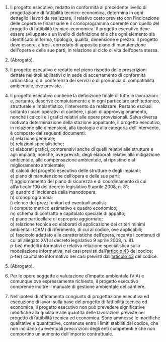 1. Il progetto esecutivo, redatto in conformità al precedente livello di progettazione di fattibilità tecnico-economica, determina in ogni dettaglio i lavori da realizzare, il relativo costo previsto con l’indicazione delle coperture finanziarie e il cronoprogramma coerente con quello del progetto di fattibilità tecnico-economica. Il progetto esecutivo deve essere sviluppato a un livello di definizione tale che ogni elemento sia identificato in forma, tipologia, qualità, dimensione e prezzo. Il progetto deve essere, altresì, corredato di apposito piano di manutenzione dell'opera e delle sue parti, in relazione al ciclo di vita dell’opera stessa.

2. (Abrogato).

3. Il progetto esecutivo è redatto nel pieno rispetto delle prescrizioni dettate nei titoli abilitativi o in sede di accertamento di conformità urbanistica, o di conferenza dei servizi o di pronuncia di compatibilità ambientale, ove previste.

4. Il progetto esecutivo contiene la definizione finale di tutte le lavorazioni e, pertanto, descrive compiutamente e in ogni particolare architettonico, strutturale e impiantistico, l’intervento da realizzare. Restano esclusi soltanto i piani operativi di cantiere, i piani di approvvigionamento, nonché i calcoli e i grafici relativi alle opere provvisionali. Salva diversa motivata determinazione della stazione appaltante, il progetto esecutivo, in relazione alle dimensioni, alla tipologia e alla categoria dell’intervento, è composto dai seguenti documenti:<br>a) relazione generale;<br>b) relazioni specialistiche;<br>c) elaborati grafici, comprensivi anche di quelli relativi alle strutture e agli impianti, nonché, ove previsti, degli elaborati relativi alla mitigazione ambientale, alla compensazione ambientale, al ripristino e al miglioramento ambientale;<br>d) calcoli del progetto esecutivo delle strutture e degli impianti;<br>e) piano di manutenzione dell’opera e delle sue parti;<br>f) aggiornamento del piano di sicurezza e di coordinamento di cui all’articolo 100 del decreto legislativo 9 aprile 2008, n. 81;<br>g) quadro di incidenza della manodopera;<br>h) cronoprogramma;<br>i) elenco dei prezzi unitari ed eventuali analisi;<br>l) computo metrico estimativo e quadro economico;<br>m) schema di contratto e capitolato speciale di appalto;<br>n) piano particellare di esproprio aggiornato;<br>o) relazione tecnica ed elaborati di applicazione dei criteri minimi ambientali (CAM) di riferimento, di cui al codice, ove applicabili;<br>p) fascicolo adattato alle caratteristiche dell’opera, recante i contenuti di cui all’allegato XVI al decreto legislativo 9 aprile 2008, n. 81.<br>p-bis) modelli informativi e relativa relazione specialistica sulla modellazione informativa, nei casi previsti dall’[articolo 43](/index.html?article=articolo-43&version=2) del codice; <br>p-ter) capitolato informativo nei casi previsti dall’[articolo 43](/index.html?article=articolo-43&version=2) del codice.

5. (Abrogato).

6. Per le opere soggette a valutazione d’impatto ambientale (VIA) e comunque ove espressamente richiesto, il progetto esecutivo comprende inoltre il manuale di gestione ambientale del cantiere.

7. Nell’ipotesi di affidamento congiunto di progettazione esecutiva ed esecuzione di lavori sulla base del progetto di fattibilità tecnica ed economica, il progetto esecutivo non può prevedere significative modifiche alla qualità e alle quantità delle lavorazioni previste nel progetto di fattibilità tecnica ed economica. Sono ammesse le modifiche qualitative e quantitative, contenute entro i limiti stabiliti dal codice, che non incidano su eventuali prescrizioni degli enti competenti e che non comportino un aumento dell’importo contrattuale.